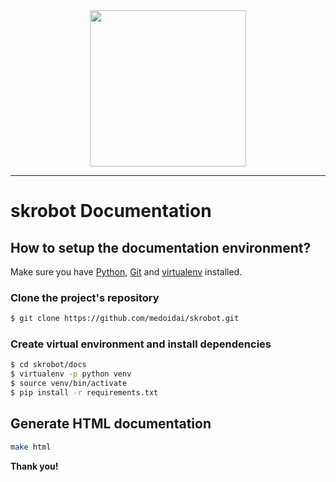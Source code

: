 <div align="center"><img src="https://github.com/medoidai/skrobot/raw/master/static/skrobot-logo.png" width="250px;" /></div>

-----------------

# skrobot Documentation

## How to setup the documentation environment?

Make sure you have [Python](https://www.python.org/), [Git](https://git-scm.com/) and [virtualenv](https://pypi.org/project/virtualenv/) installed.

### Clone the project's repository

```sh
$ git clone https://github.com/medoidai/skrobot.git
```

### Create virtual environment and install dependencies

```sh
$ cd skrobot/docs
$ virtualenv -p python venv
$ source venv/bin/activate
$ pip install -r requirements.txt
```

## Generate HTML documentation

```sh
make html
```

**Thank you!**